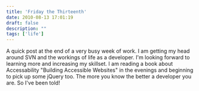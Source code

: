 ```yaml
---
title: 'Friday the Thirteenth'
date: 2010-08-13 17:01:19
draft: false
description: ""
tags: ['life']
---
```


A quick post at the end of a very busy week of work. I am getting my head around SVN and the workings of life as a developer. I'm looking forward to learning more and increasing my skillset. I am reading a book about Accessability "Building Accessible Websites" in the evenings and beginning to pick up some jQuery too. The more you know the better a developer you are. So I've been told!